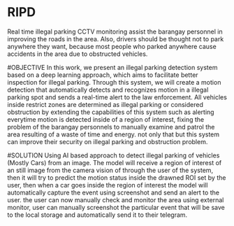 # RIPD
Real time illegal parking CCTV monitoring assist the barangay personnel in improving the roads in the area. Also, drivers should be thought not to park anywhere they want, because most people who parked anywhere cause accidents in the area due to obstructed vehicles.

#OBJECTIVE
In this work, we present an illegal parking detection system based on a deep learning approach, which aims to facilitate better inspection for illegal parking. Through this system, we will create a motion detection that automatically detects and recognizes motion in a illegal parking spot and sends a real-time alert to the law enforcement.  All vehicles inside restrict zones are determined as illegal parking or considered obstruction by extending the capabilities of this system such as alerting everytime motion is detected inside of a region of interest, fixing the problem of the barangay personnels to manually examine and patrol the area resulting of a waste of time and energy. not only that but this system can improve their security on illegal parking and obstruction problem.

#SOLUTION
Using AI based approach to detect illegal parking of vehicles (Mostly Cars) from an image. The model will receive a region of interest of an still image from the camera vision of through the user of the system, then it will try to predict the motion status inside the drawned ROI set by the user, then when a car goes inside the region of interest the model will automatically capture the event using screenshot and send an alert to the user. the user can now manually check and monitor the area using external monitor, user can manually screenshot the particular event that will be save to the local storage and automatically send it to their telegram.

